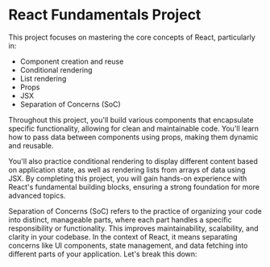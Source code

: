 # React Fundamentals Project

This project focuses on mastering the core concepts of React, particularly in:

- Component creation and reuse
- Conditional rendering
- List rendering
- Props
- JSX
- Separation of Concerns (SoC)

Throughout this project, you'll build various components that encapsulate specific functionality, allowing for clean and maintainable code. You'll learn how to pass data between components using props, making them dynamic and reusable.

You'll also practice conditional rendering to display different content based on application state, as well as rendering lists from arrays of data using JSX. By completing this project, you
will gain hands-on experience with React's fundamental building blocks, ensuring a strong foundation for more advanced topics.

Separation of Concerns (SoC) refers to the practice of organizing your code into distinct, manageable parts, where each part handles a specific responsibility or functionality. This improves maintainability, scalability, and clarity in your codebase. In the context of React, it means separating concerns like UI components, state management, and data fetching into different parts of your application. Let's break this down:
